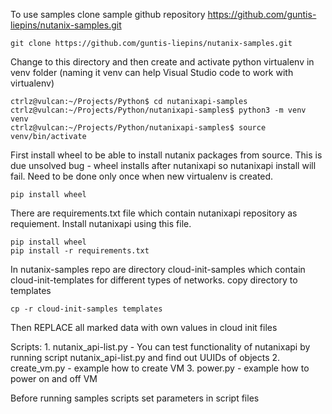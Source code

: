 To use samples clone sample github repository https://github.com/guntis-liepins/nutanix-samples.git

```
git clone https://github.com/guntis-liepins/nutanix-samples.git
```

Change to this directory and then create and activate python virtualenv in venv folder
(naming it venv can help Visual Studio code to work with virtualenv)
```
ctrlz@vulcan:~/Projects/Python$ cd nutanixapi-samples
ctrlz@vulcan:~/Projects/Python/nutanixapi-samples$ python3 -m venv venv
ctrlz@vulcan:~/Projects/Python/nutanixapi-samples$ source venv/bin/activate
```

First install wheel to be able to install nutanix packages from source.
This is due unsolved bug - wheel installs after nutanixapi so nutanixapi install will fail.
Need to be done only once when new virtualenv is created.
```
pip install wheel
```
There are requirements.txt file which contain nutanixapi repository as requiement.
Install nutanixapi using this file.

```
pip install wheel
pip install -r requirements.txt
```

In nutanix-samples repo are directory cloud-init-samples which contain cloud-init-templates for different types of networks.
copy directory to templates
```
cp -r cloud-init-samples templates
```
Then REPLACE all marked data with own values in cloud init files

Scripts:
    1. nutanix_api-list.py - You can test functionality of nutanixapi by running script nutanix_api-list.py and find out UUIDs of objects
    2. create_vm.py - example how to create VM
    3. power.py - example how to power on and off VM

Before running samples scripts set parameters in script files





